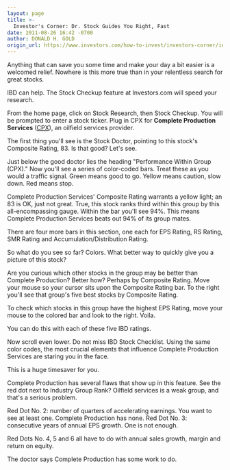 ```yaml
---
layout: page
title: >-
  Investor's Corner: Dr. Stock Guides You Right, Fast
date: 2011-08-26 16:42 -0700
author: DONALD H. GOLD
origin_url: https://www.investors.com/how-to-invest/investors-corner/investors-corner-dr-stock-guides-you-right-fast/
---
```


Anything that can save you some time and make your day a bit easier is a welcomed relief. Nowhere is this more true than in your relentless search for great stocks.

IBD can help. The Stock Checkup feature at Investors.com will speed your research.

From the home page, click on Stock Research, then Stock Checkup. You will be prompted to enter a stock ticker. Plug in CPX for **Complete Production Services** ([CPX](https://research.investors.com/quote.aspx?symbol=CPX)), an oilfield services provider.

The first thing you'll see is the Stock Doctor, pointing to this stock's Composite Rating, 83. Is that good? Let's see.

Just below the good doctor lies the heading "Performance Within Group (CPX)." Now you'll see a series of color-coded bars. Treat these as you would a traffic signal. Green means good to go. Yellow means caution, slow down. Red means stop.

Complete Production Services' Composite Rating warrants a yellow light; an 83 is OK, just not great. True, this stock ranks third within this group by this all-encompassing gauge. Within the bar you'll see 94%. This means Complete Production Services beats out 94% of its group mates.

There are four more bars in this section, one each for EPS Rating, RS Rating, SMR Rating and Accumulation/Distribution Rating.

So what do you see so far? Colors. What better way to quickly give you a picture of this stock?

Are you curious which other stocks in the group may be better than Complete Production? Better how? Perhaps by Composite Rating. Move your mouse so your cursor sits upon the Composite Rating bar. To the right you'll see that group's five best stocks by Composite Rating.

To check which stocks in this group have the highest EPS Rating, move your mouse to the colored bar and look to the right. Voila.

You can do this with each of these five IBD ratings.

Now scroll even lower. Do not miss IBD Stock Checklist. Using the same color codes, the most crucial elements that influence Complete Production Services are staring you in the face.

This is a huge timesaver for you.

Complete Production has several flaws that show up in this feature. See the red dot next to Industry Group Rank? Oilfield services is a weak group, and that's a serious problem.

Red Dot No. 2: number of quarters of accelerating earnings. You want to see at least one. Complete Production has none. Red Dot No. 3: consecutive years of annual EPS growth. One is not enough.

Red Dots No. 4, 5 and 6 all have to do with annual sales growth, margin and return on equity.

The doctor says Complete Production has some work to do.
